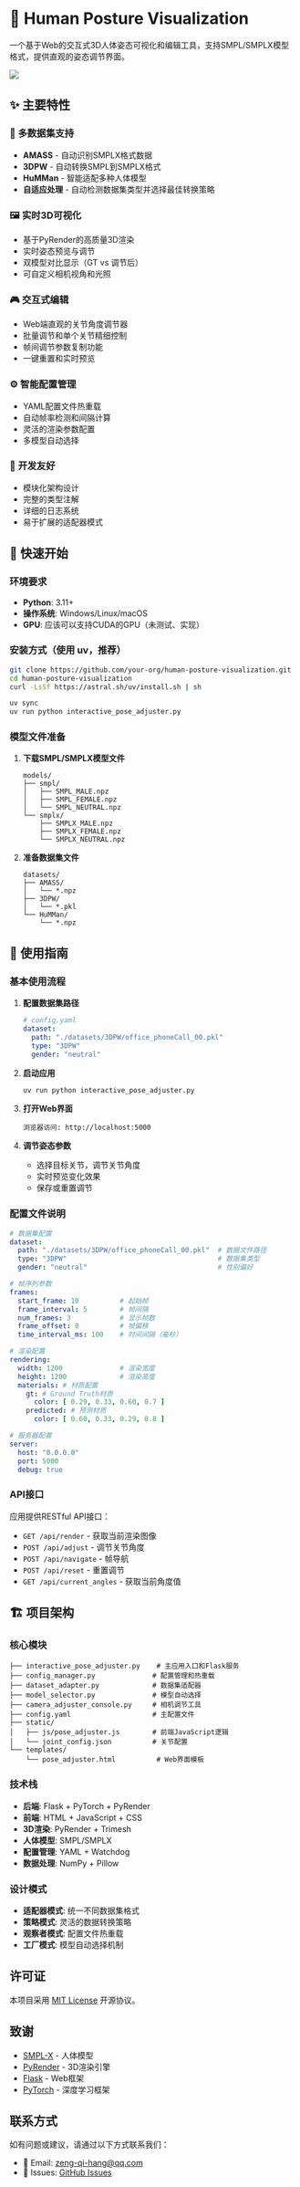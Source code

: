 # 🧍 Human Posture Visualization

一个基于Web的交互式3D人体姿态可视化和编辑工具，支持SMPL/SMPLX模型格式，提供直观的姿态调节界面。

![](./img/homepage.png)

## ✨ 主要特性

### 🎯 **多数据集支持**

- **AMASS** - 自动识别SMPLX格式数据
- **3DPW** - 自动转换SMPL到SMPLX格式
- **HuMMan** - 智能适配多种人体模型
- **自适应处理** - 自动检测数据集类型并选择最佳转换策略

### 🖼️ **实时3D可视化**

- 基于PyRender的高质量3D渲染
- 实时姿态预览与调节
- 双模型对比显示（GT vs 调节后）
- 可自定义相机视角和光照

### 🎮 **交互式编辑**

- Web端直观的关节角度调节器
- 批量调节和单个关节精细控制
- 帧间调节参数复制功能
- 一键重置和实时预览

### ⚙️ **智能配置管理**

- YAML配置文件热重载
- 自动帧率检测和间隔计算
- 灵活的渲染参数配置
- 多模型自动选择

### 🔧 **开发友好**

- 模块化架构设计
- 完整的类型注解
- 详细的日志系统
- 易于扩展的适配器模式

## 🚀 快速开始

### 环境要求

- **Python**: 3.11+
- **操作系统**: Windows/Linux/macOS
- **GPU**: 应该可以支持CUDA的GPU（未测试、实现）

### 安装方式（使用 uv，推荐）

```bash
git clone https://github.com/your-org/human-posture-visualization.git
cd human-posture-visualization
curl -LsSf https://astral.sh/uv/install.sh | sh

uv sync
uv run python interactive_pose_adjuster.py
```

### 模型文件准备

1. **下载SMPL/SMPLX模型文件**

   ```
   models/
   ├── smpl/
   │   ├── SMPL_MALE.npz
   │   ├── SMPL_FEMALE.npz
   │   └── SMPL_NEUTRAL.npz
   └── smplx/
       ├── SMPLX_MALE.npz
       ├── SMPLX_FEMALE.npz
       └── SMPLX_NEUTRAL.npz
   ```

2. **准备数据集文件**

   ```
   datasets/
   ├── AMASS/
   │   └── *.npz
   ├── 3DPW/
   │   └── *.pkl
   └── HuMMan/
       └── *.npz
   ```

## 📖 使用指南

### 基本使用流程

1. **配置数据集路径**

   ```yaml
   # config.yaml
   dataset:
     path: "./datasets/3DPW/office_phoneCall_00.pkl"
     type: "3DPW"
     gender: "neutral"
   ```

2. **启动应用**

   ```bash
   uv run python interactive_pose_adjuster.py
   ```

3. **打开Web界面**

   ```
   浏览器访问: http://localhost:5000
   ```

4. **调节姿态参数**
   - 选择目标关节，调节关节角度
    - 实时预览变化效果
    - 保存或重置调节

### 配置文件说明

```yaml
# 数据集配置
dataset:
  path: "./datasets/3DPW/office_phoneCall_00.pkl"  # 数据文件路径
  type: "3DPW"                                     # 数据集类型
  gender: "neutral"                                # 性别偏好

# 帧序列参数
frames:
  start_frame: 10          # 起始帧
  frame_interval: 5        # 帧间隔
  num_frames: 3            # 显示帧数
  frame_offset: 0          # 帧偏移
  time_interval_ms: 100    # 时间间隔（毫秒）

# 渲染配置
rendering:
  width: 1200              # 渲染宽度
  height: 1200             # 渲染高度
  materials: # 材质配置
    gt: # Ground Truth材质
      color: [ 0.29, 0.33, 0.60, 0.7 ]
    predicted: # 预测材质
      color: [ 0.60, 0.33, 0.29, 0.8 ]

# 服务器配置
server:
  host: "0.0.0.0"
  port: 5000
  debug: true
```

### API接口

应用提供RESTful API接口：

- `GET /api/render` - 获取当前渲染图像
- `POST /api/adjust` - 调节关节角度
- `POST /api/navigate` - 帧导航
- `POST /api/reset` - 重置调节
- `GET /api/current_angles` - 获取当前角度值

## 🏗️ 项目架构

### 核心模块

```
├── interactive_pose_adjuster.py    # 主应用入口和Flask服务
├── config_manager.py              # 配置管理和热重载
├── dataset_adapter.py             # 数据集适配器
├── model_selector.py              # 模型自动选择
├── camera_adjuster_console.py     # 相机调节工具
├── config.yaml                    # 主配置文件
├── static/
│   ├── js/pose_adjuster.js        # 前端JavaScript逻辑
│   └── joint_config.json          # 关节配置
└── templates/
    └── pose_adjuster.html          # Web界面模板
```

### 技术栈

- **后端**: Flask + PyTorch + PyRender
- **前端**: HTML + JavaScript + CSS
- **3D渲染**: PyRender + Trimesh
- **人体模型**: SMPL/SMPLX
- **配置管理**: YAML + Watchdog
- **数据处理**: NumPy + Pillow

### 设计模式

- **适配器模式**: 统一不同数据集格式
- **策略模式**: 灵活的数据转换策略
- **观察者模式**: 配置文件热重载
- **工厂模式**: 模型自动选择机制

## 许可证

本项目采用 [MIT License](LICENSE) 开源协议。

## 致谢

- [SMPL-X](https://smpl-x.is.tue.mpg.de/) - 人体模型
- [PyRender](https://pyrender.readthedocs.io/) - 3D渲染引擎
- [Flask](https://flask.palletsprojects.com/) - Web框架
- [PyTorch](https://pytorch.org/) - 深度学习框架

## 联系方式

如有问题或建议，请通过以下方式联系我们：

- 📧 Email: [zeng-qi-hang@qq.com](mailto:zeng-qi-hang@qq.com)
- 🐛 Issues: [GitHub Issues](https://github.com/TullyMonster/human-posture-visualization/issues)
